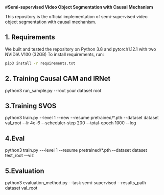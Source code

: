 #**Semi-supervised Video Object Segmentation with Causal Mechanism**

This repository is the official implementation of semi-supervised video object segmentation with causal mechanism.
## 1. Requirements
We built and tested the repository on Python 3.8 and pytorch1.12.1 with two NVIDIA V100 (32GB) 
To install requirements, run:
```bash
pip3 install -r requirements.txt
```
## 2. Training Causal CAM and IRNet
python3 run_sample.py --root your dataset root

## 3.Training SVOS
python3 train.py --level 1 --new --resume pretrained/*.pth --dataset dataset val_root --lr 4e-6 --scheduler-step 200 --total-epoch 1000 --log

## 4.Eval 
python3 train.py ---level 1 --resume pretrained/*.pth --dataset dataset test_root --viz 

## 5.Evaluation 
python3 evaluation_method.py --task semi-supervised --results_path dataset val_root
